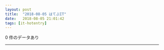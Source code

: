 ```yaml
---
layout: post
title:  "2018-08-05 はてぶIT"
date:   2018-08-05 21:01:42
tags: [it-hotentry]
---
```

0 件のデータあり

<hr>
